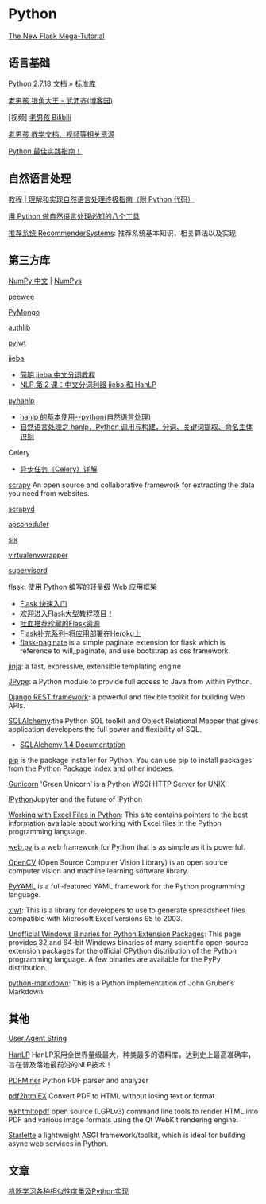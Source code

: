 # Python

[The New Flask Mega-Tutorial](https://blog.miguelgrinberg.com/post/the-flask-mega-tutorial-part-i-hello-world)

## 语言基础

[Python 2.7.18 文档 » 标准库](https://docs.python.org/zh-cn/2/library/index.html)

[老男孩 银角大王 - 武沛齐(博客园)](https://www.cnblogs.com/wupeiqi/)

[视频] [老男孩 Bilibili](https://space.bilibili.com/283478842/video)

[老男孩 教学文档、视频等相关资源](https://pythonav.com/)

[Python 最佳实践指南！](https://pythonguidecn.readthedocs.io/zh/latest/index.html)

## 自然语言处理

[教程 | 理解和实现自然语言处理终极指南（附 Python 代码）](https://blog.csdn.net/starzhou/article/details/70605417)

[用 Python 做自然语言处理必知的八个工具](https://mp.weixin.qq.com/s/UUgXV20ojMnd77aMQgiFPw)

[推荐系统 RecommenderSystems](https://github.com/apachecn/RecommenderSystems): 推荐系统基本知识，相关算法以及实现

## 第三方库

[NumPy 中文](https://www.numpy.org.cn/) | [NumPys](http://www.numpy.org/)

[peewee](http://docs.peewee-orm.com/en/latest/index.html)

[PyMongo](https://docs.mongodb.com/drivers/pymongo/)

[authlib](https://docs.authlib.org/en/latest/)

[pyjwt](https://pyjwt.readthedocs.io/en/latest/)

[jieba](https://github.com/fxsjy/jieba)

- [简明 jieba 中文分词教程](https://www.jianshu.com/p/883c2171cdb5)
- [NLP 第 2 课：中文分词利器 jieba 和 HanLP](https://www.jianshu.com/p/009671e56027)

[pyhanlp](https://github.com/hankcs/pyhanlp)

- [hanlp 的基本使用--python(自然语言处理)](https://www.cnblogs.com/ybf-yyj/p/7801429.html)
- [自然语言处理之 hanlp，Python 调用与构建，分词、关键词提取、命名主体识别](https://blog.csdn.net/HHTNAN/article/details/81908451)

Celery

- [异步任务（Celery）详解 ](https://www.cnblogs.com/skyflask/p/9865378.html)

[scrapy](https://scrapy.org/)  An open source and collaborative framework for extracting the data you need from websites.

[scrapyd](https://scrapyd.readthedocs.io/en/stable/index.html)

[apscheduler](https://apscheduler.readthedocs.io/en/latest/index.html)

[six](https://six.readthedocs.io/)

[virtualenvwrapper](https://virtualenvwrapper.readthedocs.io/)

[supervisord](http://www.supervisord.org/index.html)

[flask](https://flask.palletsprojects.com/): 使用 Python 编写的轻量级 Web 应用框架
- [Flask 快速入门](http://docs.jinkan.org/docs/flask/quickstart.html)
- [欢迎进入Flask大型教程项目！](http://www.pythondoc.com/flask-mega-tutorial/)
- [吐血推荐珍藏的Flask资源](https://blog.csdn.net/zV3e189oS5c0tSknrBCL/article/details/82112854)
- [Flask补充系列–将应用部署在Heroku上](http://www.bjhee.com/flask-heroku.html)
- [flask-paginate](https://pythonhosted.org/Flask-paginate/)  is a simple paginate extension for flask which is reference to will_paginate, and use bootstrap as css framework.

[jinja](https://jinja.palletsprojects.com/): a fast, expressive, extensible templating engine

[JPype](https://jpype.readthedocs.io/en/latest/index.html):  a Python module to provide full access to Java from within Python.

[Django REST framework](https://www.django-rest-framework.org/):  a powerful and flexible toolkit for building Web APIs.

[SQLAlchemy](https://www.sqlalchemy.org/):the Python SQL toolkit and Object Relational Mapper that gives application developers the full power and flexibility of SQL.
- [SQLAlchemy 1.4 Documentation](https://docs.sqlalchemy.org/en/14/)

[pip](https://pypi.python.org/pypi/pip/) is the package installer for Python. You can use pip to install packages from the Python Package Index and other indexes.

[Gunicorn](https://gunicorn.org/) 'Green Unicorn' is a Python WSGI HTTP Server for UNIX.

[IPython](http://ipython.org/)Jupyter and the future of IPython

[Working with Excel Files in Python](http://www.python-excel.org/): This site contains pointers to the best information available about working with Excel files in the Python programming language.

[web.py](https://webpy.org/) is a web framework for Python that is as simple as it is powerful. 

[OpenCV](https://opencv.org/) (Open Source Computer Vision Library) is an open source computer vision and machine learning software library. 

[PyYAML](http://pyyaml.org/) is a full-featured YAML framework for the Python programming language.

[xlwt](https://pypi.org/project/xlwt/): This is a library for developers to use to generate spreadsheet files compatible with Microsoft Excel versions 95 to 2003.

[Unofficial Windows Binaries for Python Extension Packages](https://www.lfd.uci.edu/~gohlke/pythonlibs/): This page provides 32 and 64-bit Windows binaries of many scientific open-source extension packages for the official CPython distribution of the Python programming language. A few binaries are available for the PyPy distribution.

[python-markdown](https://python-markdown.github.io/): This is a Python implementation of John Gruber’s Markdown.

## 其他

[User Agent String](http://www.useragentstring.com/)

[HanLP](https://www.hanlp.com/) HanLP采用全世界量级最大，种类最多的语料库，达到史上最高准确率，旨在普及落地最前沿的NLP技术！

[PDFMiner](https://euske.github.io/pdfminer/) Python PDF parser and analyzer

[pdf2htmlEX](https://wang-lu.com/pdf2htmlEX/) Convert PDF to HTML without losing text or format.

[wkhtmltopdf](https://wkhtmltopdf.org/index.html) open source (LGPLv3) command line tools to render HTML into PDF and various image formats using the Qt WebKit rendering engine.

[Starlette](https://www.starlette.io/) a lightweight ASGI framework/toolkit, which is ideal for building async web services in Python.

## 文章

[机器学习各种相似性度量及Python实现](https://blog.csdn.net/u010412858/article/details/60467382)
